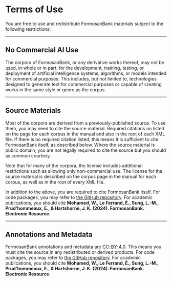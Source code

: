 # Terms of Use

You are free to use and redistribute FormosanBank materials subject to the following restrictions:

---

## No Commercial AI Use

The corpora of FormosanBank, or any derivative works thereof, may not be used, in whole or in part, for the development, training, testing, or deployment of artificial intelligence systems, algorithms, or models intended for commercial purposes. This includes, but not limited to, technologies designed to generate text for commercial purposes or capable of creating works in the same style or genre as the corpus.

---

## Source Materials

Most of the corpora are derived from a previously-published source. To use them, you may need to cite the source material. Required citations on listed on the page for each corpus in the manual and also in the root of each XML file. If there is no required citation listed, this means it is sufficient to cite FormosanBank itself, as described below. Where the source material is public domain, you are not legally required to cite the source but you should as common courtesy.

Note that for many of the corpora, the license includes additional restrictions such as allowing only non-commercial use. The license for the source material is described on the corpus page in the manual for each corpus, as well as in the root of every XML file.

In addition to the above, you are required to cite FormosanBank itself.  For code packages, you may refer to [the GitHub repository](https://github.com/FormosanBank/FormosanBank/tree/main). For academic publications, you should cite **Mohamed, W., Le Ferrand, É., Sung, L.-M., Prud'hommeaux, E., & Hartshorne, J. K. (2024). FormosanBank. Electronic Resource.**

---

## Annotations and Metadata

FormosanBank annotations and metadata are [CC-BY-4.0](https://interoperable-europe.ec.europa.eu/licence/creative-commons-attribution-40-international-cc-40). This means you must cite the source in any redistributed or derived products. For code packages, you may refer to [the GitHub repository](https://github.com/FormosanBank/FormosanBank/tree/main). For academic publications, you should cite **Mohamed, W., Le Ferrand, É., Sung, L.-M., Prud'hommeaux, E., & Hartshorne, J. K. (2024). FormosanBank. Electronic Resource**.